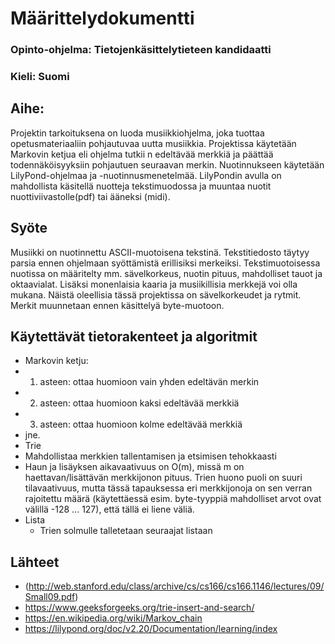 # Määrittelydokumentti
### Opinto-ohjelma: Tietojenkäsittelytieteen kandidaatti
### Kieli: Suomi
## Aihe:
Projektin tarkoituksena on luoda musiikkiohjelma, joka tuottaa opetusmateriaaliin pohjautuvaa uutta musiikkia. Projektissa käytetään Markovin ketjua eli ohjelma tutkii n edeltävää merkkiä ja päättää todennäköisyyksiin pohjautuen seuraavan merkin. Nuotinnukseen käytetään LilyPond-ohjelmaa ja -nuotinnusmenetelmää. LilyPondin avulla on mahdollista käsitellä nuotteja tekstimuodossa ja muuntaa nuotit nuottiviivastolle(pdf) tai ääneksi (midi). 
## Syöte
Musiikki on nuotinnettu ASCII-muotoisena tekstinä. Tekstitiedosto täytyy parsia ennen ohjelmaan syöttämistä erillisiksi merkeiksi. 
Tekstimuotoisessa nuotissa on määritelty mm. sävelkorkeus, nuotin pituus, mahdolliset tauot ja oktaavialat. Lisäksi monenlaisia kaaria ja musiikillisia merkkejä voi olla mukana. Näistä oleellisia tässä projektissa on sävelkorkeudet ja rytmit. Merkit muunnetaan ennen käsittelyä byte-muotoon. 

## Käytettävät tietorakenteet ja algoritmit
* Markovin ketju:
 * 1. asteen: ottaa huomioon vain yhden edeltävän merkin
 * 2. asteen: ottaa huomioon kaksi edeltävää merkkiä
 * 3. asteen: ottaa huomioon kolme edeltävää merkkiä
 * jne.
* Trie 
 * Mahdollistaa merkkien tallentamisen ja etsimisen tehokkaasti
 * Haun ja lisäyksen aikavaativuus on O(m), missä m on haettavan/lisättävän merkkijonon pituus. Trien huono puoli on suuri tilavaativuus, mutta tässä tapauksessa eri merkkijonoja on sen verran rajoitettu määrä (käytettäessä esim. byte-tyyppiä mahdolliset arvot ovat välillä -128 ... 127), että tällä ei liene väliä.
 * Lista
 	* Trien solmulle talletetaan seuraajat listaan

 ## Lähteet
 * (http://web.stanford.edu/class/archive/cs/cs166/cs166.1146/lectures/09/Small09.pdf)
 * https://www.geeksforgeeks.org/trie-insert-and-search/
 * https://en.wikipedia.org/wiki/Markov_chain
 * https://lilypond.org/doc/v2.20/Documentation/learning/index

